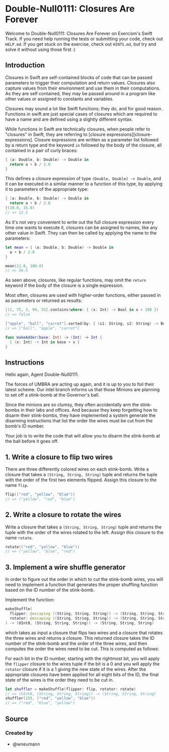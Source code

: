 # Double-Null0111: Closures Are Forever

Welcome to Double-Null0111: Closures Are Forever on Exercism's Swift Track.
If you need help running the tests or submitting your code, check out `HELP.md`.
If you get stuck on the exercise, check out `HINTS.md`, but try and solve it without using those first :)

## Introduction

Closures in Swift are self-contained blocks of code that can be passed parameters to trigger their computation and return values. Closures also capture values from their environment and use them in their computations. As they are self contained, they may be passed around in a program like other values or assigned to constants and variables.

Closures may sound a lot like Swift functions; they do, and for good reason. Functions in swift are just special cases of closures which are required to have a name and are defined using a slightly different syntax.

While functions in Swift are technically closures, when people refer to "closures" in Swift, they are referring to [closure expressions][closure-expressions]. Closure expressions are written as a parameter list followed by a return type and the keyword `in` followed by the body of the closure, all contained in a pair of curly braces:

```swift
{ (a: Double, b: Double) -> Double in
  return a + b / 2.0
}
```

This defines a closure expression of type `(Double, Double) -> Double`, and it can be executed in a similar manner to a function of this type, by applying it to parameters of the appropriate type:

```swift
{ (a: Double, b: Double) -> Double in
  return a + b / 2.0
}(10.0, 15.0)
// => 12.5
```

As it's not very convenient to write out the full closure expression every time one wants to execute it, closures can be assigned to names, like any other value in Swift. They can then be called by applying the name to the parameters:

```swift
let mean = { (a: Double, b: Double) -> Double in
  a + b / 2.0
}

mean(13.0, 100.0)
// => 56.5
```

As seen above, closures, like regular functions, may omit the `return` keyword if the body of the closure is a single expression.

Most often, closures are used with higher-order functions, either passed in as parameters or returned as results:

```swift
[11, 75, 3, 99, 53].contains(where: { (x: Int) -> Bool in x > 100 })
// => false

["apple", "ball", "carrot"].sorted(by: { (s1: String, s2: String) -> Bool in s1.count < s2.count })
// => ["ball", "apple", "carrot"]

func makeAdder(base: Int) -> (Int) -> Int {
  { (x: Int) -> Int in base + x }
}
```

## Instructions

Hello again, Agent Double-Null0111.

The forces of UMBRA are acting up again, and it is up to you to foil their latest scheme. Our intel branch informs us that those Minions are planning to set off a stink-bomb at the Governor's ball.

Since the minions are so clumsy, they often accidentally arm the stink-bombs in their labs and offices. And because they keep forgetting how to disarm their stink-bombs, they have implemented a system generate the disarming instructions that list the order the wires must be cut from the bomb's ID number.

Your job is to write the code that will allow you to disarm the stink-bomb at the ball before it goes off.

## 1. Write a closure to flip two wires

There are three differently colored wires on each stink-bomb. Write a closure that takes a `(String, String, String)` tuple and returns the tuple with the order of the first two elements flipped. Assign this closure to the name `flip`.

```swift
flip(("red", "yellow", "blue"))
// => ("yellow", "red", "blue")
```

## 2. Write a closure to rotate the wires

Write a closure that takes a `(String, String, String)` tuple and returns the tuple with the order of the wires rotated to the left. Assign this closure to the name `rotate`.

```swift
rotate(("red", "yellow", "blue"))
// => ("yellow", "blue", "red")
```

## 3. Implement a wire shuffle generator

In order to figure out the order in which to cut the stink-bomb wires, you will need to implement a function that generates the proper shuffling function based on the ID number of the stink-bomb.

Implement the function:

```swift
makeShuffle(
  flipper: @escaping ((String, String, String)) -> (String, String, String),
  rotator: @escaping ((String, String, String)) -> (String, String, String)
) -> (UInt8, (String, String, String)) -> (String, String, String)
```

which takes as input a closure that flips two wires and a closure that rotates the three wires and returns a closure. This returned closure takes the ID number of the stink-bomb and the order of the three wires, and then computes the order the wires need to be cut. This is computed as follows:

For each bit in the ID number, starting with the rightmost bit, you will apply the `flipper` closure to the wires tuple if the bit is a 0 and you will apply the `rotator` closure if it is a 1 giving the new state of the wires.
After the appropriate closures have been applied for all eight bits of the ID, the final state of the wires is the order they need to be cut in.

```swift
let shuffler = makeShuffle(flipper: flip, rotator: rotate)
// => (UInt8, (String, String, String)) -> (String, String, String)
shuffler(155, ("red", "yellow", "blue"))
// => ("red", "blue", "yellow")
```

## Source

### Created by

- @wneumann
